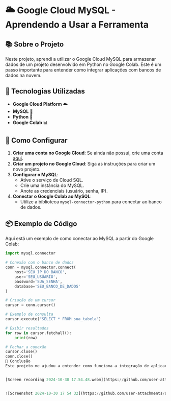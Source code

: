 # 🌥️ Google Cloud MySQL - Aprendendo a Usar a Ferramenta

## 📚 Sobre o Projeto
Neste projeto, aprendi a utilizar o Google Cloud MySQL para armazenar dados de um projeto desenvolvido em Python no Google Colab. Este é um passo importante para entender como integrar aplicações com bancos de dados na nuvem.

## 🚀 Tecnologias Utilizadas
- **Google Cloud Platform** ☁️
- **MySQL** 🐬
- **Python** 🐍
- **Google Colab** 📊

## 🔧 Como Configurar
1. **Criar uma conta no Google Cloud**: Se ainda não possui, crie uma conta [aqui](https://cloud.google.com/).
2. **Criar um projeto no Google Cloud**: Siga as instruções para criar um novo projeto.
3. **Configurar o MySQL**: 
   - Ative o serviço de Cloud SQL.
   - Crie uma instância do MySQL.
   - Anote as credenciais (usuário, senha, IP).
4. **Conectar o Google Colab ao MySQL**:
   - Utilize a biblioteca `mysql-connector-python` para conectar ao banco de dados.

## 📦 Exemplo de Código
Aqui está um exemplo de como conectar ao MySQL a partir do Google Colab:

```python
import mysql.connector

# Conexão com o banco de dados
conn = mysql.connector.connect(
    host='SEU_IP_DO_BANCO',
    user='SEU_USUARIO',
    password='SUA_SENHA',
    database='SEU_BANCO_DE_DADOS'
)

# Criação de um cursor
cursor = conn.cursor()

# Exemplo de consulta
cursor.execute("SELECT * FROM sua_tabela")

# Exibir resultados
for row in cursor.fetchall():
    print(row)

# Fechar a conexão
cursor.close()
conn.close()
🌟 Conclusão
Este projeto me ajudou a entender como funciona a integração de aplicações Python com bancos de dados na nuvem. Continue explorando e aprendendo! 🚀


[Screen recording 2024-10-30 17.54.48.webm](https://github.com/user-attachments/assets/3b31ecc1-3f75-4f03-a288-794d83f9e061)


![Screenshot 2024-10-30 17 54 32](https://github.com/user-attachments/assets/551797cc-84b7-487a-8b34-b72906509e27)